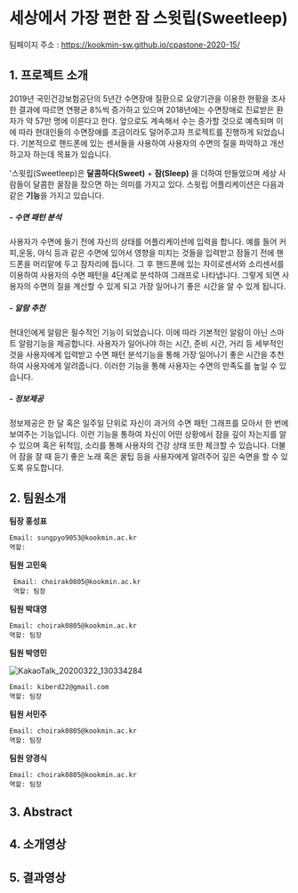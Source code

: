 
# 세상에서 가장 편한 잠 스윗립(Sweetleep)

팀페이지 주소 : https://kookmin-sw.github.io/cpastone-2020-15/

## 1. 프로젝트 소개
2019년 국민건강보험공단의 5년간 수면장애 질환으로 요양기관을 이용한 현황을 조사한 결과에 따르면 연평균 8%씩 증가하고 있으며 2018년에는 수면장애로 진료받은 환자가 약 57만 명에 이른다고 한다. 앞으로도 계속해서 수는 증가할 것으로 예측되며  이에 따라 현대인들의 수면장애를 조금이라도 덜어주고자 프로젝트를 진행하게 되었습니다. 기본적으로 핸드폰에 있는 센서들을 사용하여 사용자의 수면의 질을 파악하고 개선하고자 하는데 목표가 있습니다.

'스윗립(Sweetleep)은 **달콤하다(Sweet)** + **잠(Sleep)** 을 더하여 만들었으며 세상 사람들이 달콤한 꿀잠을 잤으면 하는 의미를 가지고 있다. 스윗립 어플리케이션은 다음과 같은 **기능**을 가지고 있습니다. 

##### - 수면 패턴 분석

사용자가 수면에 들기 전에 자신의 상태를 어플리케이션에 입력을 합니다. 예를 들어 커피,운동, 야식 등과 같은 수면에 있어서 영향을 미치는 것들을 입력받고 잠들기 전에 핸드폰을 머리맡에 두고 잠자리에 듭니다. 그 후 핸드폰에 있는 자이로센서와 소리센서를 이용하여 사용자의 수면 패턴을 4단계로 분석하여 그래프로 나타냅니다. 그렇게 되면 사용자의 수면의 질을 계산할 수 있게 되고 가장 일어나기 좋은 시간을 알 수 있게 됩니다. 

##### - 알람 추천 

현대인에게 알람은 필수적인 기능이 되었습니다. 이에 따라 기본적인 알람이 아닌 스마트 알람기능을 제공합니다. 사용자가 일어나야 하는 시간, 준비 시간, 거리 등 세부적인 것을 사용자에게 입력받고 수면 패턴 분석기능을 통해 가장 일어나기 좋은 시간을 추천하여 사용자에게 알려줍니다. 이러한 기능을 통해 사용자는 수면의 만족도를 높일 수 있습니다.

##### - 정보제공

정보제공은 한 달 혹은 일주일 단위로 자신이 과거의 수면 패턴 그래프를 모아서 한 번에 보여주는 기능입니다. 이런 기능을 통하여 자신이 어떤 상황에서 잠을 깊이 자는지를 알 수 있으며 혹은 뒤척임, 소리를 통해 사용자의 건강 상태 또한 체크할 수 있습니다. 더불어 잠을 잘 때 듣기 좋은 노래 혹은 꿀팁 등을 사용자에게 알려주어 깊은 숙면을 할 수 있도록 유도합니다.

## 2. 팀원소개

**팀장 홍성표**

~~~
Email: sungpyo9053@kookmin.ac.kr
역할: 
~~~

**팀원 고민욱**

~~~
 Email: choirak0805@kookmin.ac.kr
 역할: 팀장
~~~
**팀원 박대영**

~~~
Email: choirak0805@kookmin.ac.kr
역할: 팀장
~~~

**팀원 박영민**

![KakaoTalk_20200322_130334284](https://user-images.githubusercontent.com/44603374/77317191-1414b700-6d4e-11ea-8993-390e198d46bb.jpg)

~~~
Email: kiberd22@gmail.com 
역할: 팀장
~~~

**팀원 서민주**

~~~
Email: choirak0805@kookmin.ac.kr
역할: 팀장
~~~

**팀원 양경식**

~~~
Email: choirak0805@kookmin.ac.kr
역할: 팀장
~~~


## 3. Abstract
## 4. 소개영상
## 5. 결과영상


